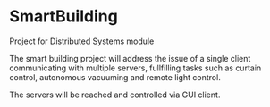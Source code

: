 # SmartBuilding
Project for Distributed Systems module

The smart building project will address the issue of a single client communicating with multiple servers, fullfilling tasks such as curtain control, autonomous vacuuming and remote light control.

The servers will be reached and controlled via GUI client.

